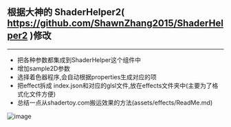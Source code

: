 ## 根据大神的 ShaderHelper2( https://github.com/ShawnZhang2015/ShaderHelper2 )修改

---

+ 把各种参数都集成到ShaderHelper这个组件中
+ 增加sample2D参数
+ 选择着色器程序,会自动根据properties生成对应的项
+ 把effect拆成 index.json和对应的glsl文件,放在effects文件夹中(主要为了格式化文件方便)
+ 总结一点从shadertoy.com搬运效果的方法(assets/effects/ReadMe.md)

![image](https://github.com/playnb/ShaderHelper2/blob/master/show.gif)

